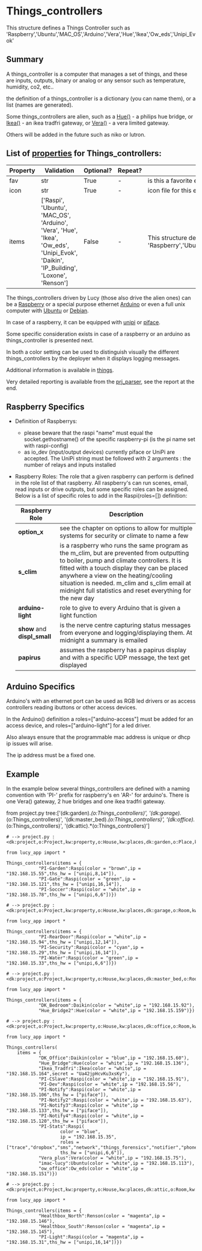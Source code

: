 <!--s_name-->
# Things_controllers

<!--e_name-->

<!--s_role-->
<!--e_role-->

<!--s_descr-->
This structure defines a Things Controller such as 'Raspberry','Ubuntu','MAC_OS','Arduino','Vera','Hue','Ikea','Ow_eds','Unipi_Evok'

<!--e_descr-->

## Summary

A things_controller is a computer that manages a set of things, and these are inputs, outputs, binary or analog or any sensor such as temperature, humidity, co2, etc..

the definition of a things_controller is a dictionary (you can name them), or a list (names are generated).

Some things_controllers are alien, such as a [Hue()](Hue_driver.md) - a philips hue bridge, or [Ikea()](Ikea_driver.md) - an ikea tradfri gateway, or [Vera()](Vera_driver.md) - a vera limited gateway.

Others will be added in the future such as niko or lutron.

<!--s_tbl-->
## List of [properties](Properties.md) for __Things_controllers__:

  | Property | Validation | Optional? | Repeat? | Description |
  | --- | --- | --- | --- | --- |
  | fav | str | True | - | is this a favorite element | 
  | icon | str | True | - | icon file for this element | 
  | items | ['Raspi', 'Ubuntu', 'MAC_OS', 'Arduino', 'Vera', 'Hue', 'Ikea', 'Ow_eds', 'Unipi_Evok', 'Daikin', 'IP_Building', 'Loxone', 'Renson'] | False | - | This structure defines a Things Controller such as 'Raspberry','Ubuntu','MAC_OS','Arduino','Vera','Hue','Ikea','Ow_eds','Unipi_Evok' | 
<!--e_tbl-->

The things_controllers driven by Lucy (those also drive the alien ones) can be a [Raspberry](https://www.raspberrypi.org/) or a special purpose ethernet [Arduino](https://www.arduino.cc/) or even a full unix computer with [Ubuntu](https://www.ubuntu.com/) or [Debian](https://www.debian.org/).

In case of a raspberry, it can be equipped with [unipi](Unipi_driver.md) or [piface](Piface_driver.md).

Some specific consideration exists in case of a raspberry or an arduino as things_controller is presented next.

In both a color setting can be used to distinguish visually the different things_controllers by the deployer when it displays logging messages.	

Additional information is available in [things](Things.md).

Very detailed reporting is available from the [prj_parser](Prj_parser.md), see the report at the end.

## Raspberry Specifics

* Definition of Raspberrys:
    * please beware that the raspi "name" must equal the socket.gethostname() of the specific raspberry-pi (is the pi name set with raspi-config)
    * as io_dev (input/output devices) currently piface or UniPi are accepted.   The UniPi string must be followed with 2 arguments : the number of relays and inputs installed

* Raspberry Roles: The role that a given raspberry can perform is defined in the role list of that raspberry. All raspberry's can run scenes, email, read inputs or drive outputs, but some specific roles can be assigned. 
    Below is a list of specific roles to add in the Raspi(roles=[]) definition:

    | Raspberry Role | Description |
    | --- | --- |
    | __option_x__                  | see the chapter on options to allow for multiple systems for security or climate to name a few
    | __s_clim__                    | is a raspberry who runs the same program as the m_clim, but are prevented from outputting to boiler, pump and climate controllers.  It is fitted with a touch display they can be placed anywhere a view on the heating/cooling situation is needed. m_clim and s_clim email at midnight full statistics and reset everything for the new day
    | __arduino-light__             | role to give to every Arduino that is given a light function 
    | __show__ and __displ_small__  | is the nerve centre capturing status messages from everyone and logging/displaying them. At midnight a summary is emailed
    | __papirus__                   | assumes the raspberry has a papirus display and with a specific UDP message, the text get displayed 
	
## Arduino Specifics

Arduino's with an ethernet port can be used as RGB led drivers or as access controllers reading ibuttons or other access devices.

In the Arduino() definition a roles=["arduino-access"] must be added for an access device, and roles=["arduino-light"] for a led driver.

Also always ensure that the programmable mac address is unique or dhcp ip issues will arise.

The ip address must be a fixed one.

## Example

In the example below several things_controllers are defined with a naming convention with 'PI-' prefix for raspberry's en 'AR-' for arduino's.
There is one Vera() gateway, 2 hue bridges and one ikea tradfri gateway.


<!--s_insert_{"tree":["(dk:garden).*(o:Things_controllers)","(dk:garage).*(o:Things_controllers)","(dk:master_bed).*(o:Things_controllers)","(dk:office).*(o:Things_controllers)","(dk:attic).*(o:Things_controllers)"]}-->

from project.py tree:['(dk:garden).*(o:Things_controllers)', '(dk:garage).*(o:Things_controllers)', '(dk:master_bed).*(o:Things_controllers)', '(dk:office).*(o:Things_controllers)', '(dk:attic).*(o:Things_controllers)']
```python3
# --> project.py :<dk:project,o:Project,kw:property,o:House,kw:places,dk:garden,o:Place,kw:contents,lp:1,o:Things_controllers>

from lucy_app import *

Things_controllers(items = {
            "PI-Garden":Raspi(color = "brown",ip = "192.168.15.55",ths_hw = ["unipi,8,14"]),
            "PI-Gate":Raspi(color = "green",ip = "192.168.15.121",ths_hw = ["unipi,16,14"]),
            "PI-Soccer":Raspi(color = "white",ip = "192.168.15.78",ths_hw = ["unipi,6,6"])})

# --> project.py :<dk:project,o:Project,kw:property,o:House,kw:places,dk:garage,o:Room,kw:contents,lp:0,o:Things_controllers>

from lucy_app import *

Things_controllers(items = {
            "PI-RearDoor":Raspi(color = "white",ip = "192.168.15.94",ths_hw = ["unipi,12,14"]),
            "PI-Security":Raspi(color = "cyan",ip = "192.168.15.29",ths_hw = ["unipi,16,14"]),
            "PI-Water":Raspi(color = "green",ip = "192.168.15.33",ths_hw = ["unipi,6,6"])})

# --> project.py :<dk:project,o:Project,kw:property,o:House,kw:places,dk:master_bed,o:Room,kw:contents,lp:1,o:Things_controllers>

from lucy_app import *

Things_controllers(items = {
            "DK_Bedroom":Daikin(color = "white",ip = "192.168.15.92"),
            "Hue_Bridge2":Hue(color = "white",ip = "192.168.15.159")})

# --> project.py :<dk:project,o:Project,kw:property,o:House,kw:places,dk:office,o:Room,kw:contents,lp:0,o:Things_controllers>

from lucy_app import *

Things_controllers(
    items = {
            "DK_Office":Daikin(color = "blue",ip = "192.168.15.60"),
            "Hue_Bridge":Hue(color = "white",ip = "192.168.15.136"),
            "Ikea_Tradfri":Ikea(color = "white",ip = "192.168.15.164",secret = "Ua42jpHcvKu3xsKy"),
            "PI-CSlave":Raspi(color = "white",ip = "192.168.15.91"),
            "PI-Dev":Raspi(color = "white",ip = "192.168.15.56"),
            "PI-Notify":Raspi(color = "white",ip = "192.168.15.106",ths_hw = ["piface"]),
            "PI-Notify2":Raspi(color = "white",ip = "192.168.15.63"),
            "PI-Notify3":Raspi(color = "white",ip = "192.168.15.133",ths_hw = ["piface"]),
            "PI-Notify4":Raspi(color = "white",ip = "192.168.15.120",ths_hw = ["piface"]),
            "PI-Stats":Raspi(
                    color = "blue",
                    ip = "192.168.15.35",
                    roles = ["trace","dropbox","sms","network","things_forensics","notifier","phone"],
                    ths_hw = ["unipi,6,6"]),
            "Vera_plus":Vera(color = "white",ip = "192.168.15.75"),
            "imac-lucy":Ubuntu(color = "white",ip = "192.168.15.113"),
            "ow_office":Ow_eds(color = "white",ip = "192.168.15.151")})

# --> project.py :<dk:project,o:Project,kw:property,o:House,kw:places,dk:attic,o:Room,kw:contents,lp:0,o:Things_controllers>

from lucy_app import *

Things_controllers(items = {
            "Healthbox_North":Renson(color = "magenta",ip = "192.168.15.146"),
            "Healthbox_South":Renson(color = "magenta",ip = "192.168.15.145"),
            "PI-Light":Raspi(color = "magenta",ip = "192.168.15.31",ths_hw = ["unipi,16,14"])})

```

<!--e_insert-->

